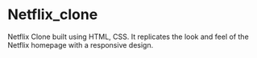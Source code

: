 # Netflix_clone
Netflix Clone built using HTML, CSS. It replicates the look and feel of the Netflix homepage with a responsive design.
